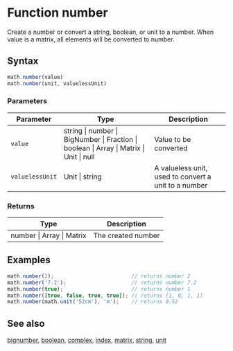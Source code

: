 <!-- Note: This file is automatically generated from source code comments. Changes made in this file will be overridden. -->

# Function number

Create a number or convert a string, boolean, or unit to a number.
When value is a matrix, all elements will be converted to number.


## Syntax

```js
math.number(value)
math.number(unit, valuelessUnit)
```

### Parameters

Parameter | Type | Description
--------- | ---- | -----------
`value` | string &#124; number &#124; BigNumber &#124; Fraction &#124; boolean &#124; Array &#124; Matrix &#124; Unit &#124; null | Value to be converted
`valuelessUnit` | Unit &#124; string | A valueless unit, used to convert a unit to a number

### Returns

Type | Description
---- | -----------
number &#124; Array &#124; Matrix | The created number


## Examples

```js
math.number(2);                         // returns number 2
math.number('7.2');                     // returns number 7.2
math.number(true);                      // returns number 1
math.number([true, false, true, true]); // returns [1, 0, 1, 1]
math.number(math.unit('52cm'), 'm');    // returns 0.52
```


## See also

[bignumber](bignumber.md),
[boolean](boolean.md),
[complex](complex.md),
[index](index.md),
[matrix](matrix.md),
[string](string.md),
[unit](unit.md)

